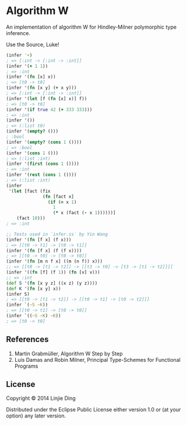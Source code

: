 # Algorithm W

An implementation of algorithm W for Hindley-Milner polymorphic type inference.

Use the Source, Luke!

``` clojure
(infer '+)
; => [:int -> [:int -> :int]]
(infer '(+ 1 1))
; => :int
(infer '(fn [x] x))
; => [t0 -> t0]
(infer '(fn [x y] (+ x y)))
; => [:int -> [:int -> :int]]
(infer '(let [f (fn [x] x)] f))
; => [t0 -> t0]
(infer '(if true 42 (+ 333 333)))
; => :int
(infer '())
; => (:list t0)
(infer '(empty? ()))
; :bool
(infer '(empty? (cons 1 ())))
; => :bool
(infer '(cons 1 ()))
; => (:list :int)
(infer '(first (cons 1 ())))
; => :int
(infer '(rest (cons 1 ())))
; => (:list :int)
(infer
 '(let [fact (fix
              (fn [fact x]
                (if (= x 1)
                  1
                  (* x (fact (- x 1))))))]
    (fact 10)))
; => :int

;; Tests used in `infer.ss` by Yin Wang
(infer '(fn [f x] (f x)))
; => [[t0 -> t1] -> [t0 -> t1]]
(infer '(fn [f x] (f (f x))))
; => [[t0 -> t0] -> [t0 -> t0]]
(infer '(fn [m n f x] ((m (n f)) x)))
;; => [[t0 -> [t1 -> t2]] -> [[t3 -> t0] -> [t3 -> [t1 -> t2]]]]
(infer '((fn [f] (f 1)) (fn [v] v)))
;; => :int
(def S '(fn [x y z] ((x z) (y z))))
(def K '(fn [x y] x))
(infer S)
; => [[t0 -> [t1 -> t2]] -> [[t0 -> t1] -> [t0 -> t2]]]
(infer `(~S ~K))
; => [[t0 -> t1] -> [t0 -> t0]]
(infer `((~S ~K) ~K))
; => [t0 -> t0]
```

## References

1. Martin Grabmüller, Algorithm W Step by Step
2. Luis Damas and Robin Milner, Principal Type-Schemes for Functional Programs

## License

Copyright © 2014 Linjie Ding

Distributed under the Eclipse Public License either version 1.0 or (at your
option) any later version.
